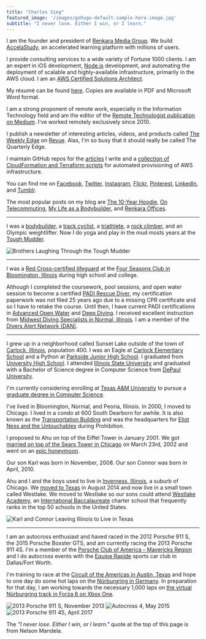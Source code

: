 ```yaml
---
title: "Charles Sieg"
featured_image: '/images/gohugo-default-sample-hero-image.jpg'
subtitle: "I never lose. Either I win, or I learn."
---
```


I am the founder and president of [Renkara Media Group](https://www.renkara.com). We build [AccelaStudy](https://www.accelastudy.com), an accelerated learning platform with millions of users.

I provide consulting services to a wide variety of Fortune 1000 clients. I am an expert in iOS development, [Node.js](https://nodejs.org/en/) development, and automating the deployment of scalable and highly-available infrastructure, primarily in the AWS cloud. I am an [AWS Certified Solutions Architect](https://aws.amazon.com/certification/certified-solutions-architect-associate/).

My résumé can be found [here][5]. Copies are available in PDF and Microsoft Word format.

I am a strong proponent of remote work, especially in the Information Technology field and am the editor of the [Remote Technologist publication on Medium][6]. I've worked remotely exclusively since 2010.

I publish a newsletter of interesting articles, videos, and products called [The Weekly Edge][7] on [Revue][8]. Alas, I'm so busy that it should really be called The Quarterly Edge.

I maintain GitHub repos for the [articles][10] I write and a [collection of CloudFormation and Terraform scripts][9] for automated provisioning of AWS infrastructure.

You can find me on [Facebook][11], [Twitter][12], [Instagram][13], [Flickr][14], [Pinterest][15], [LinkedIn][16], and [Tumblr][17].

The most popular posts on my blog are [The 10-Year Hoodie][18], [On Telecommuting][19], [My Life as a Bodybuilder][20], and [Renkara Offices][21].

[5]: /resume
[6]: https://medium.com/remote-technologist
[7]: https://www.weeklyedge.com
[8]: https://www.getrevue.co
[9]: https://github.com/CharlesSieg/aws-scripts
[10]: https://github.com/CharlesSieg/articles
[11]: https://www.facebook.com/charles.sieg
[12]: https://www.twitter.com/charlessieg
[13]: https://www.instagram.com/charlessieg
[14]: https://www.flickr.com/photos/forkbender/
[15]: https://www.pinterest.com/charlessieg/
[16]: https://www.linkedin.com/in/charlessieg
[17]: https://www.randomsnapshot.com
[18]: /blog/2015/6/24/the-10-year-hoodie
[19]: /blog/2015/6/24/on-telecommuting
[20]: /blog/my-life-as-a-bodybuilder
[21]: /renkara-offices

---

I was a [bodybuilder][22], a [track cyclist][23], a [triathlete][24], a [rock climber][25], and an Olympic weightlifter. Now I do yoga and play in the mud mosts years at the [Tough Mudder][26].

![Brothers Laughing Through the Tough Mudder][tough-mudder]

[22]: /blog/my-life-as-a-bodybuilder
[23]: https://flic.kr/s/2UTe
[24]: https://flic.kr/s/aHsm4vbQSM
[25]: https://flic.kr/s/aHskxuRrm1
[26]: http://www.charlessieg.com/blog/tough-mudder-chicago-2015-obstacles-to-expect

[tough-mudder]: /images/tough-mudder.jpg

---

I was a [Red Cross-certified lifeguard](http://www.redcross.org/take-a-class/lifeguarding) at the [Four Seasons Club in Bloomington, Illinois](http://www.4seasons-club.com) during high school and college.

Although I completed the coursework, pool sessions, and open water session to become a certified [PADI Rescue Diver](https://www.padi.com/padi-courses/rescue-diver-course), my certification paperwork was not filed 25 years ago due to a missing CPR certificate and so I have to retake the course. Until then, I have current PADI certifications in [Advanced Open Water](https://www.padi.com/padi-courses/advanced-open-water-diver-course) and [Deep Diving](https://www.padi.com/padi-courses/deep-diver). I received excellent instruction from [Midwest Diving Specialists in Normal, Illinois](https://www.midwest-diving.com). I am a member of the [Divers Alert Network (DAN)](http://www.diversalertnetwork.org).

---

I grew up in a neighborhood called Sunset Lake outside of the town of [Carlock, Illinois](https://en.wikipedia.org/wiki/Carlock,_Illinois), population 400. I was an Eagle at [Carlock Elementary School](https://www.unit5.org/carlock) and a Python at [Parkside Junior High School](https://www.unit5.org/pjhs). I graduated from [University High School](http://www.uhigh.ilstu.edu). I attended [Illinois State University](https://illinoisstate.edu) and graduated with a Bachelor of Science degree in Computer Science from [DePaul University](https://www.depaul.edu).

I'm currently considering enrolling at [Texas A&M University](http://www.tamu.edu) to pursue a [graduate degree in Computer Science](http://engineering.tamu.edu/cse/academics/degrees/cs/mcs).

I've lived in Bloomington, Normal, and Peoria, Illinois. In 2000, I moved to Chicago. I lived in a condo at 600 South Dearborn for awhile. It is also known as the [Transportation Building][1] and was the headquarters for [Eliot Ness and the Untouchables][7] during Prohibition.

I proposed to Ahu on top of the Eiffel Tower in January 2001. We got [married on top of the Sears Tower in Chicago][8] on March 23rd, 2002 and went on an [epic honeymoon][9].

Our son Karl was born in November, 2008. Our son Connor was born in April, 2010.

Ahu and I and the boys used to live in [Inverness, Illinois][10], a suburb of Chicago. We [moved to Texas][11] in August 2014 and now live in a small town called Westlake. We moved to Westlake so our sons could attend [Westlake Academy][12], an [International Baccalaureate][13] charter school that frequently ranks in the top 50 schools in the United States.

![Karl and Connor Leaving Illinois to Live in Texas][boys]

[1]: http://www.transportationbuilding.org/
[7]: https://en.wikipedia.org/wiki/Eliot_Ness
[8]: https://www.flickr.com/photos/forkbender/sets/592400
[9]: https://www.flickr.com/photos/forkbender/collections/72157600249752594/
[10]: https://www.flickr.com/photos/forkbender/collections/72157600043304959/
[11]: http://www.charlessieg.com/blog/life-in-dallas-so-far
[12]: http://www.westlakeacademy.org
[13]: http://www.ibo.org/

[boys]: /images/boys-at-airport.png

---

I am an autocross enthusiast and haved raced in the 2012 Porsche 911 S, the 2015 Porsche Boxster GTS, and am currently racing the 2013 Porsche 911 4S. I'm a member of the [Porsche Club of America - Mavericks Region](http://mav.pca.org) and I do autocross events with the [Equipe Rapide](http://www.autocross.com) sports car club in Dallas/Fort Worth.

I'm training to race at the [Circuit of the Americas in Austin, Texas](http://www.circuitoftheamericas.com) and hope to one day do some hot laps on the [Nürburgring in Germany](http://www.nuerburgring.de/en/home.html). In preparation for that day, I am working towards the necessary 1,000 laps on [the virtual Nürburgring track in Forza 6 on Xbox One](https://forzamotorsport.net/en-us/games/fm6/tracks/nurburgring).

![2013 Porsche 911 S, November 2013](/images/911-S.jpeg)
![Autocross 4, May 2015](/images/boxster-gts.jpeg)
![2013 Porsche 911 4S, April 2017](/images/911-4S.jpeg)

The *"I never lose. Either I win, or I learn."* quote at the top of this page is from Nelson Mandela.
